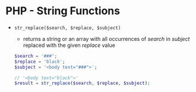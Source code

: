 # PHP - String Functions

- `str_replace($search, $replace, $subject)`
    - returns a string or an array with all occurrences of _search_ in _subject_ replaced with the given _replace_ value

    ```php
    $search = '###';
    $replace = 'black';
    $subject = '<body text="###">';

    // '<body text="black">'
    $result = str_replace($search, $replace, $subject);
    ```
